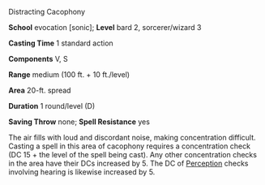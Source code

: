 Distracting Cacophony

**School** evocation [sonic]; **Level** bard 2, sorcerer/wizard 3

**Casting Time** 1 standard action

**Components** V, S

**Range** medium (100 ft. + 10 ft./level)

**Area** 20-ft. spread

**Duration** 1 round/level (D)

**Saving Throw** none; **Spell Resistance** yes

The air fills with loud and discordant noise, making concentration difficult. Casting a spell in this area of cacophony requires a concentration check (DC 15 + the level of the spell being cast). Any other concentration checks in the area have their DCs increased by 5. The DC of [Perception](/pathfinderRPG/prd/skills/perception.html#_perception) checks involving hearing is likewise increased by 5.

